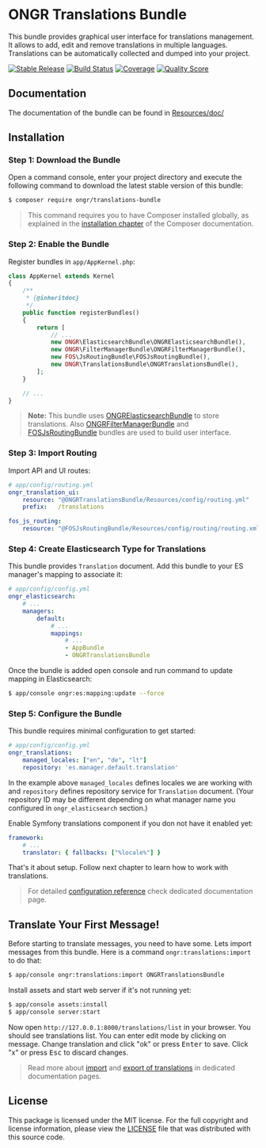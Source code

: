 ONGR Translations Bundle
===

This bundle provides graphical user interface for translations management. It
allows to add, edit and remove translations in multiple languages. Translations
can be automatically collected and dumped into your project. 

[![Stable Release](https://poser.pugx.org/ongr/translations-bundle/v/stable.svg)](https://packagist.org/packages/ongr/translations-bundle)
[![Build Status](https://travis-ci.org/ongr-io/TranslationsBundle.svg?branch=master)](https://travis-ci.org/ongr-io/TranslationsBundle)
[![Coverage](https://scrutinizer-ci.com/g/ongr-io/TranslationsBundle/badges/coverage.png?b=master)](https://scrutinizer-ci.com/g/ongr-io/TranslationsBundle/?branch=master)
[![Quality Score](https://scrutinizer-ci.com/g/ongr-io/TranslationsBundle/badges/quality-score.png?b=master)](https://scrutinizer-ci.com/g/ongr-io/TranslationsBundle/?branch=master)

Documentation
---

The documentation of the bundle can be found in [Resources/doc/][2]

Installation
---

### Step 1: Download the Bundle

Open a command console, enter your project directory and execute the following
command to download the latest stable version of this bundle:

```bash
$ composer require ongr/translations-bundle
```

> This command requires you to have Composer installed globally, as explained in
> the [installation chapter][3] of the Composer documentation.

### Step 2: Enable the Bundle

Register bundles in `app/AppKernel.php`:

```php
class AppKernel extends Kernel
{
    /**
     * {@inheritdoc}
     */
    public function registerBundles()
    {
        return [
            // ...
            new ONGR\ElasticsearchBundle\ONGRElasticsearchBundle(),
            new ONGR\FilterManagerBundle\ONGRFilterManagerBundle(),
            new FOS\JsRoutingBundle\FOSJsRoutingBundle(),
            new ONGR\TranslationsBundle\ONGRTranslationsBundle(),
        ];
    }

    // ...
}
```

> __Note:__ This bundle uses [ONGRElasticsearchBundle][4] to store translations.
Also [ONGRFilterManagerBundle][5] and [FOSJsRoutingBundle][6] bundles are used
to build user interface.

### Step 3: Import Routing          
          
Import API and UI routes:

```yml
# app/config/routing.yml
ongr_translation_ui:
    resource: "@ONGRTranslationsBundle/Resources/config/routing.yml"
    prefix:   /translations

fos_js_routing:
    resource: "@FOSJsRoutingBundle/Resources/config/routing/routing.xml"
```

### Step 4: Create Elasticsearch Type for Translations  

This bundle provides `Translation` document. Add this bundle to your ES
manager's mapping to associate it:

```yml                
# app/config/config.yml
ongr_elasticsearch:
    # ...
    managers:
        default:
            # ...
            mappings:
                # ...
                - AppBundle
                - ONGRTranslationsBundle
```

Once the bundle is added open console and run command to update mapping in
Elasticsearch:

```bash
$ app/console ongr:es:mapping:update --force
```

### Step 5: Configure the Bundle

This bundle requires minimal configuration to get started:

```yml
# app/config/config.yml
ongr_translations:
    managed_locales: ["en", "de", "lt"]
    repository: 'es.manager.default.translation'
```

In the example above `managed_locales` defines locales we are working with and
`repository` defines repository service for `Translation` document. (Your
repository ID may be different depending on what manager name you configured in
`ongr_elasticsearch` section.)

Enable Symfony translations component if you don not have it enabled yet:

```yml
framework:
    # ...
    translator: { fallbacks: ["%locale%"] }
```

That's it about setup. Follow next chapter to learn how to work with translations.

> For detailed [configuration reference][9] check dedicated documentation page.

Translate Your First Message!
---

Before starting to translate messages, you need to have some. Lets import
messages from this bundle. Here is a command `ongr:translations:import`
to do that:

```bash
$ app/console ongr:translations:import ONGRTranslationsBundle
```

Install assets and start web server if it's not running yet:

```bash
$ app/console assets:install
$ app/console server:start
```

Now open `http://127.0.0.1:8000/translations/list` in your browser. You should
see translations list. You can enter edit mode by clicking on message. Change
translation and click "ok" or press <kbd>Enter</kbd> to save. Click "x" or
press <kbd>Esc</kbd> to discard changes.

> Read more about [import][7] and [export of translations][8] in dedicated
documentation pages.

License
---

This package is licensed under the MIT license. For the full copyright and
license information, please view the [LICENSE][1] file that was distributed
with this source code. 

[1]: LICENSE
[2]: Resources/doc/index.md
[3]: https://getcomposer.org/
[4]: https://github.com/ongr-io/ElasticsearchBundle
[5]: https://github.com/ongr-io/FilterManagerBundle
[6]: https://github.com/FriendsOfSymfony/FOSJsRoutingBundle  
[7]: Resources/doc/import.md
[8]: Resources/doc/export.md
[9]: Resources/doc/configuration.md
